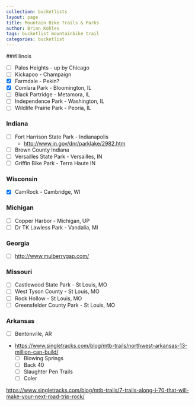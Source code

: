 ```yaml
---
collection: bucketlists
layout: page
title: Mountain Bike Trails & Parks
author: Brian Kohles
tags: bucketlist mountainbike trail
categories: bucketlist
---
```

###Illinois
  - [ ] Palos Heights - up by Chicago
  - [ ] Kickapoo - Champaign
  - [x] Farmdale - Pekin?
  - [X] Comlara Park - Bloomington, IL
  - [ ] Black Partridge - Metamora, IL
  - [ ] Independence Park - Washington, IL
  - [ ] Wildlife Prairie Park - Peoria, IL
### Indiana
  - [ ] Fort Harrison State Park - Indianapolis
    - http://www.in.gov/dnr/parklake/2982.htm
  - [ ] Brown County Indiana
  - [ ] Versailles State Park - Versailles, IN
  - [ ] Griffin Bike Park - Terra Haute IN
### Wisconsin
  - [x] CamRock - Cambridge, WI
### Michigan
  - [ ] Copper Harbor - Michigan, UP
  - [ ] Dr TK Lawless Park - Vandalia, MI
### Georgia
  - [ ] http://www.mulberrygap.com/
### Missouri
  - [ ] Castlewood State Park - St Louis, MO
  - [ ] West Tyson County - St Louis, MO
  - [ ] Rock Hollow - St Louis, MO
  - [ ] Greensfelder County Park - St Louis, MO
### Arkansas
  - [ ] Bentonville, AR
  - https://www.singletracks.com/blog/mtb-trails/northwest-arkansas-13-million-can-build/
    - [ ] Blowing Springs
    - [ ] Back 40
    - [ ] Slaughter Pen Trails
    - [ ] Coler
    
https://www.singletracks.com/blog/mtb-trails/7-trails-along-i-70-that-will-make-your-next-road-trip-rock/


    

